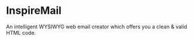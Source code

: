 # InspireMail

An intelligent WYSIWYG web email creator which offers you a clean & valid HTML code.
